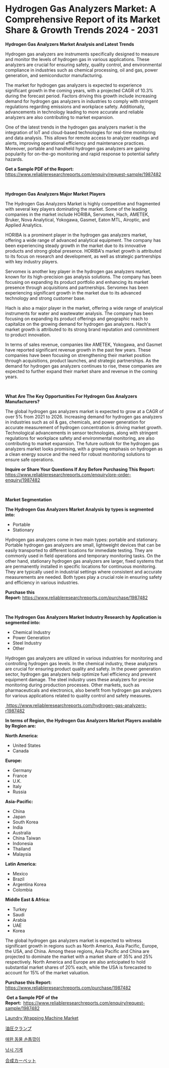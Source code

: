 <p><h1>Hydrogen Gas Analyzers Market: A Comprehensive Report of its Market Share & Growth Trends 2024 - 2031</h1></p><p><strong>Hydrogen Gas Analyzers Market Analysis and Latest Trends</strong></p>
<p><p>Hydrogen gas analyzers are instruments specifically designed to measure and monitor the levels of hydrogen gas in various applications. These analyzers are crucial for ensuring safety, quality control, and environmental compliance in industries such as chemical processing, oil and gas, power generation, and semiconductor manufacturing.</p><p>The market for hydrogen gas analyzers is expected to experience significant growth in the coming years, with a projected CAGR of 10.3% during the forecast period. Factors driving this growth include increasing demand for hydrogen gas analyzers in industries to comply with stringent regulations regarding emissions and workplace safety. Additionally, advancements in technology leading to more accurate and reliable analyzers are also contributing to market expansion.</p><p>One of the latest trends in the hydrogen gas analyzers market is the integration of IoT and cloud-based technologies for real-time monitoring and data analysis. This allows for remote access to analyzer readings and alerts, improving operational efficiency and maintenance practices. Moreover, portable and handheld hydrogen gas analyzers are gaining popularity for on-the-go monitoring and rapid response to potential safety hazards.</p></p>
<p><strong>Get a Sample PDF of the Report:&nbsp;</strong> <a href="https://www.reliableresearchreports.com/enquiry/request-sample/1987482">https://www.reliableresearchreports.com/enquiry/request-sample/1987482</a></p>
<p>&nbsp;</p>
<p><strong>Hydrogen Gas Analyzers Major Market Players</strong></p>
<p><p>The Hydrogen Gas Analyzers Market is highly competitive and fragmented with several key players dominating the market. Some of the leading companies in the market include HORIBA, Servomex, Hach, AMETEK, Bruker, Nova Analytical, Yokogawa, Gasmet, Eaton MTL, Airoptic, and Applied Analytics.</p><p>HORIBA is a prominent player in the hydrogen gas analyzers market, offering a wide range of advanced analytical equipment. The company has been experiencing steady growth in the market due to its innovative products and strong global presence. HORIBA's market growth is attributed to its focus on research and development, as well as strategic partnerships with key industry players.</p><p>Servomex is another key player in the hydrogen gas analyzers market, known for its high-precision gas analysis solutions. The company has been focusing on expanding its product portfolio and enhancing its market presence through acquisitions and partnerships. Servomex has been experiencing significant growth in the market due to its advanced technology and strong customer base.</p><p>Hach is also a major player in the market, offering a wide range of analytical instruments for water and wastewater analysis. The company has been focusing on expanding its product offerings and geographic reach to capitalize on the growing demand for hydrogen gas analyzers. Hach's market growth is attributed to its strong brand reputation and commitment to product innovation.</p><p>In terms of sales revenue, companies like AMETEK, Yokogawa, and Gasmet have reported significant revenue growth in the past few years. These companies have been focusing on strengthening their market position through acquisitions, product launches, and strategic partnerships. As the demand for hydrogen gas analyzers continues to rise, these companies are expected to further expand their market share and revenue in the coming years.</p></p>
<p>&nbsp;</p>
<p><strong>What Are The Key Opportunities For Hydrogen Gas Analyzers Manufacturers?</strong></p>
<p><p>The global hydrogen gas analyzers market is expected to grow at a CAGR of over 5% from 2021 to 2026. Increasing demand for hydrogen gas analyzers in industries such as oil & gas, chemicals, and power generation for accurate measurement of hydrogen concentration is driving market growth. Technological advancements in sensor technologies, along with stringent regulations for workplace safety and environmental monitoring, are also contributing to market expansion. The future outlook for the hydrogen gas analyzers market looks promising, with a growing emphasis on hydrogen as a clean energy source and the need for robust monitoring solutions to ensure safe operations.</p></p>
<p><strong>Inquire or Share Your Questions If Any Before Purchasing This Report:</strong> <a href="https://www.reliableresearchreports.com/enquiry/pre-order-enquiry/1987482">https://www.reliableresearchreports.com/enquiry/pre-order-enquiry/1987482</a></p>
<p>&nbsp;</p>
<p><strong>Market Segmentation</strong></p>
<p><strong>The Hydrogen Gas Analyzers Market Analysis by types is segmented into:</strong></p>
<p><ul><li>Portable</li><li>Stationary</li></ul></p>
<p><p>Hydrogen gas analyzers come in two main types: portable and stationary. Portable hydrogen gas analyzers are small, lightweight devices that can be easily transported to different locations for immediate testing. They are commonly used in field operations and temporary monitoring tasks. On the other hand, stationary hydrogen gas analyzers are larger, fixed systems that are permanently installed in specific locations for continuous monitoring. They are typically used in industrial settings where consistent and accurate measurements are needed. Both types play a crucial role in ensuring safety and efficiency in various industries.</p></p>
<p><strong>Purchase this Report:&nbsp;</strong><a href="https://www.reliableresearchreports.com/purchase/1987482">https://www.reliableresearchreports.com/purchase/1987482</a></p>
<p>&nbsp;</p>
<p><strong>The Hydrogen Gas Analyzers Market Industry Research by Application is segmented into:</strong></p>
<p><ul><li>Chemical Industry</li><li>Power Generation</li><li>Steel Industry</li><li>Other</li></ul></p>
<p><p>Hydrogen gas analyzers are utilized in various industries for monitoring and controlling hydrogen gas levels. In the chemical industry, these analyzers are crucial for ensuring product quality and safety. In the power generation sector, hydrogen gas analyzers help optimize fuel efficiency and prevent equipment damage. The steel industry uses these analyzers for precise monitoring during production processes. Other markets, such as pharmaceuticals and electronics, also benefit from hydrogen gas analyzers for various applications related to quality control and safety measures.</p></p>
<p><a href="https://www.reliableresearchreports.com/hydrogen-gas-analyzers-r1987482">&nbsp;https://www.reliableresearchreports.com/hydrogen-gas-analyzers-r1987482</a></p>
<p><strong>In terms of Region, the Hydrogen Gas Analyzers Market Players available by Region are:</strong></p>
<p>
    <p> <strong> North America: </strong>
        <ul>
            <li>United States</li>
            <li>Canada</li>
        </ul>
        </p> 
    <p> <strong> Europe: </strong>
        <ul>
            <li>Germany</li>
            <li>France</li>
            <li>U.K.</li>
            <li>Italy</li>
            <li>Russia</li>
        </ul>
        </p> 
    <p> <strong> Asia-Pacific: </strong>
        <ul>
            <li>China</li>
            <li>Japan</li>
            <li>South Korea</li>
            <li>India</li>
            <li>Australia</li>
            <li>China Taiwan</li>
            <li>Indonesia</li>
            <li>Thailand</li>
            <li>Malaysia</li>
        </ul>
        </p> 
    <p> <strong> Latin America: </strong>
        <ul>
            <li>Mexico</li>
            <li>Brazil</li>
            <li>Argentina Korea</li>
            <li>Colombia</li>
        </ul>
        </p> 
    <p> <strong> Middle East & Africa: </strong>
        <ul>
            <li>Turkey</li>
            <li>Saudi</li>
            <li>Arabia</li>
            <li>UAE</li>
            <li>Korea</li>
        </ul>
    </p>
    </p>
<p><p>The global hydrogen gas analyzers market is expected to witness significant growth in regions such as North America, Asia Pacific, Europe, the USA, and China. Among these regions, Asia Pacific and China are projected to dominate the market with a market share of 35% and 25% respectively. North America and Europe are also anticipated to hold substantial market shares of 20% each, while the USA is forecasted to account for 15% of the market valuation.</p></p>
<p><strong>Purchase this Report: </strong><a href="https://www.reliableresearchreports.com/purchase/1987482">https://www.reliableresearchreports.com/purchase/1987482</a></p>
<p>&nbsp;<strong>Get a Sample PDF of the Report:&nbsp;&nbsp;</strong><a href="https://www.reliableresearchreports.com/enquiry/request-sample/1987482">https://www.reliableresearchreports.com/enquiry/request-sample/1987482</a></p>
<p><strong></strong></p>
<p><p><a href="https://github.com/qrkceaah30/Market-Research-Report-List-1/blob/main/laundry-wrapping-machine-market.md">Laundry Wrapping Machine Market</a></p><p><a href="https://github.com/AbigaleHuel/Market-Research-Report-List-1/blob/main/5405695158379.md">油圧クランプ</a></p><p><a href="https://github.com/puputanisa684/Market-Research-Report-List-1/blob/main/4559900169908.md">애완 동물 손톱깎이</a></p><p><a href="https://github.com/naiemislamrayan2/Market-Research-Report-List-1/blob/main/6499709169907.md">낚시 기계</a></p><p><a href="https://github.com/AdellaPrice2023/Market-Research-Report-List-1/blob/main/3387816158378.md">合成カーペット</a></p></p>